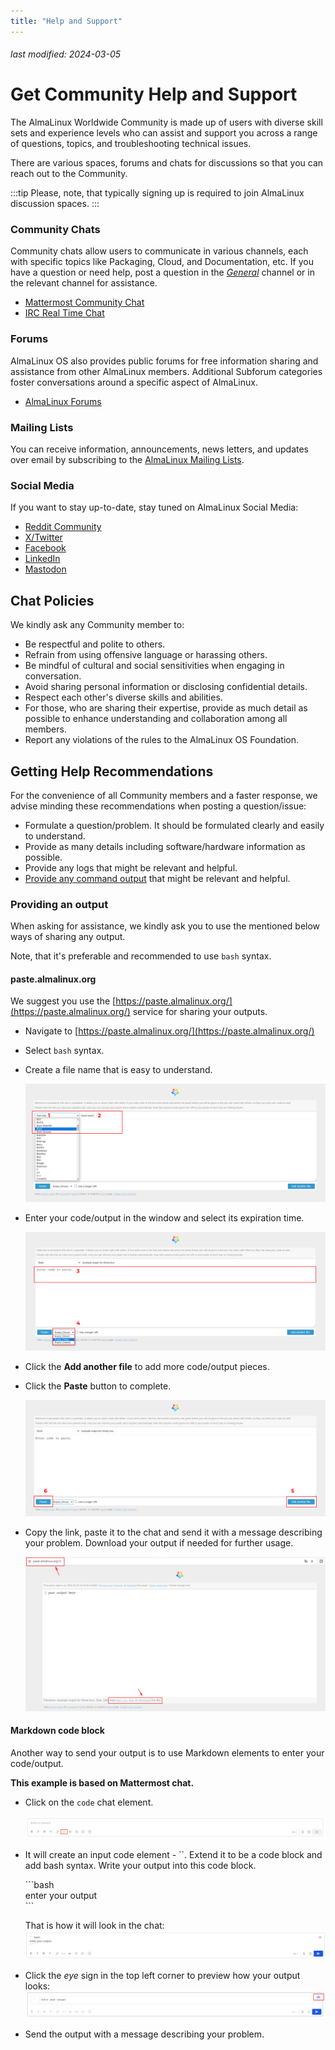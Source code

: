 ```yaml
---
title: "Help and Support"
---
```


###### last modified: 2024-03-05

# Get Community Help and Support

The AlmaLinux Worldwide Community is made up of users with diverse skill sets and experience levels who can assist and support you across a range of questions, topics, and troubleshooting technical issues.

There are various spaces, forums and chats for discussions so that you can reach out to the Community.

:::tip
Please, note, that typically signing up is required to join AlmaLinux discussion spaces.
:::

### Community Chats

Community chats allow users to communicate in various channels, each with specific topics like Packaging, Cloud, and Documentation, etc. If you have a question or need help, post a question in the [_General_](https://chat.almalinux.org/almalinux/channels/town-square) channel or in the relevant channel for assistance.

- [Mattermost Community Chat](https://chat.almalinux.org/)
- [IRC Real Time Chat](https://web.libera.chat/#almalinux)

### Forums

AlmaLinux OS also provides public forums for free information sharing and assistance from other AlmaLinux members. Additional Subforum categories foster conversations around a specific aspect of AlmaLinux.

- [AlmaLinux Forums](https://forums.almalinux.org/)

### Mailing Lists

You can receive information, announcements, news letters, and updates over email by subscribing to the [AlmaLinux Mailing Lists](https://lists.almalinux.org/).

### Social Media

If you want to stay up-to-date, stay tuned on AlmaLinux Social Media:

- [Reddit Community](https://www.reddit.com/r/AlmaLinux/)
- [X/Twitter](https://twitter.com/AlmaLinux)
- [Facebook](https://www.facebook.com/AlmaLinux/)
- [LinkedIn](https://www.linkedin.com/company/almalinuxos/)
- [Mastodon](https://fosstodon.org/@almalinux)

## Chat Policies

We kindly ask any Community member to:

- Be respectful and polite to others.
- Refrain from using offensive language or harassing others.
- Be mindful of cultural and social sensitivities when engaging in conversation.
- Avoid sharing personal information or disclosing confidential details.
- Respect each other's diverse skills and abilities.
- For those, who are sharing their expertise, provide as much detail as possible to enhance understanding and collaboration among all members.
- Report any violations of the rules to the AlmaLinux OS Foundation.

## Getting Help Recommendations

For the convenience of all Community members and a faster response, we advise minding these recommendations when posting a question/issue:

- Formulate a question/problem. It should be formulated clearly and easily to understand.
- Provide as many details including software/hardware information as possible.
- Provide any logs that might be relevant and helpful.
- [Provide any command output](#providing-an-output) that might be relevant and helpful.

### Providing an output

When asking for assistance, we kindly ask you to use the mentioned below ways of sharing any output.

Note, that it's preferable and recommended to use `bash` syntax.

#### paste.almalinux.org

We suggest you use the [https://paste.almalinux.org/](https://paste.almalinux.org/) service for sharing your outputs.

- Navigate to [https://paste.almalinux.org/](https://paste.almalinux.org/)
- Select `bash` syntax.
- Create a file name that is easy to understand.

  ![image](/images/help-and-support-paste-1.png)

- Enter your code/output in the window and select its expiration time.

  ![image](/images/help-and-support-paste-2.png)

- Click the **Add another file** to add more code/output pieces.
- Click the **Paste** button to complete.

  ![image](/images/help-and-support-paste-3.png)

- Copy the link, paste it to the chat and send it with a message describing your problem. Download your output if needed for further usage.

  ![image](/images/help-and-support-paste-4.png)

#### Markdown code block

Another way to send your output is to use Markdown elements to enter your code/output.

**This example is based on Mattermost chat.**

- Click on the `code` chat element.

  ![image](/images/help-and-support-chat-element-1.png)

- It will create an input code element - \``. Extend it to be a code block and add bash syntax. Write your output into this code block.

  \```bash<br>
  enter your output<br>
  \```

  That is how it will look in the chat:
  ![image](/images/help-and-support-chat-element-2.png)

- Click the _eye_ sign in the top left corner to preview how your output looks:
  ![image](/images/help-and-support-chat-element-3.png)

- Send the output with a message describing your problem.
